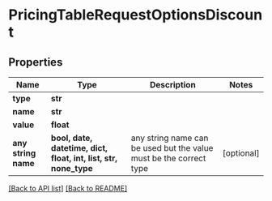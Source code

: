 # PricingTableRequestOptionsDiscount


## Properties
Name | Type | Description | Notes
------------ | ------------- | ------------- | -------------
**type** | **str** |  | 
**name** | **str** |  | 
**value** | **float** |  | 
**any string name** | **bool, date, datetime, dict, float, int, list, str, none_type** | any string name can be used but the value must be the correct type | [optional]

[[Back to API list]](../README.md#documentation-for-api-endpoints) [[Back to README]](../README.md)


